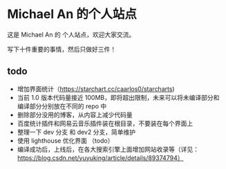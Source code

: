 # Michael An 的个人站点

这是 Michael An 的 个人站点，欢迎大家交流。

写下十件重要的事情，然后只做好三件！

## todo

- 增加界面统计（https://starchart.cc/caarlos0/starcharts)
- 当前 1.0 版本代码量接近 100MB，即将超出限制，未来可以将未编译部分和编译部分分别放在不同的 repo 中
- 删除部分没用的博客，从内容上减少代码量
- 百度统计插件和网易云音乐插件装在根目录，不要装在每个界面上
- 整理一下 dev 分支 和 dev2 分支，简单维护
- 使用 lighthouse 优化界面 （todo）
- 编译成功后，上线后，在各大搜索引擎上面增加网站收录等（详见：https://blog.csdn.net/yuyuking/article/details/89374794）
